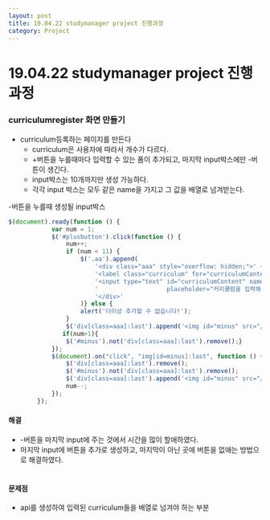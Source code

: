 ```yaml
---
layout: post
title: 19.04.22 studymanager project 진행과정
category: Project
---
```


# 19.04.22 studymanager project 진행과정
### curriculumregister 화면 만들기
- curriculum등록하는 페이지를 만든다
    - curriculum은 사용자에 따라서 개수가 다르다.
    - +버튼을 누를때마다 입력할 수 있는 폼이 추가되고, 마지막 input박스에만 -버튼이 생긴다.
    - input박스는 10개까지만 생성 가능하다.
    - 각각 input 박스는 모두 같은 name을 가지고 그 값을 배열로 넘겨받는다.



-버튼을 누를때 생성될 input박스
```javascript
$(document).ready(function () {
            var num = 1;
            $('#plusbutton').click(function () {
                num++;
                if (num < 11) {
                    $('.aa').append(
                        '<div class="aaa" style="overflow: hidden;">' +
                        '<label class="curriculum" for="curriculumContent" style="font-size: 1.3em; display: block; text-align: left; margin-top:3%;"  >' + 'STEP ' + num + ' :' + '</label>' +
                        '<input type="text" id="curriculumContent" name="curriculumContent[]" style="padding:2% 1%;margin: 1% auto;width:85%; float: left;"\n' +
                        '                   placeholder="커리큘럼을 입력해주세요" autofocus required> ' +
                        '</div>'
                    )} else {
                    alert('더이상 추가할 수 없습니다!');
                }
                $('div[class=aaa]:last').append('<img id="minus" src="/images/211774-64.png" style="margin-top:3%; width:10%; float:right;  ">')
               if(num>1){
                $('#minus').not('div[class=aaa]:last').remove();}
            });
            $(document).on("click", "img[id=minus]:last", function () {
                $('div[class=aaa]:last').remove();
                $('#minus').not('div[class=aaa]:last').remove();
                $('div[class=aaa]:last').append('<img id="minus" src="/images/211774-64.png" style="margin-top:3%; width:10%; float:right; ">')
                num--;
            });
        });

```


#### 해결
- -버튼을 마지막 input에 주는 것에서 시간을 많이 할애하였다.
- 마지막 input에 버튼을 추가로 생성하고, 마지막이 아닌 곳에 버튼을 없애는 방법으로 해결하였다.
<br><br>

####     문제점
- api를 생성하여 입력된 curriculum들을 배열로 넘겨야 하는 부분

